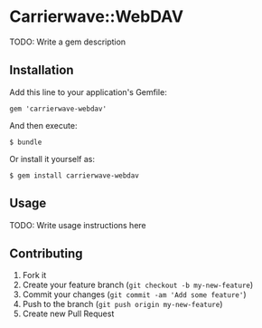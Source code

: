 # Carrierwave::WebDAV

TODO: Write a gem description

## Installation

Add this line to your application's Gemfile:

    gem 'carrierwave-webdav'

And then execute:

    $ bundle

Or install it yourself as:

    $ gem install carrierwave-webdav

## Usage

TODO: Write usage instructions here

## Contributing

1. Fork it
2. Create your feature branch (`git checkout -b my-new-feature`)
3. Commit your changes (`git commit -am 'Add some feature'`)
4. Push to the branch (`git push origin my-new-feature`)
5. Create new Pull Request
